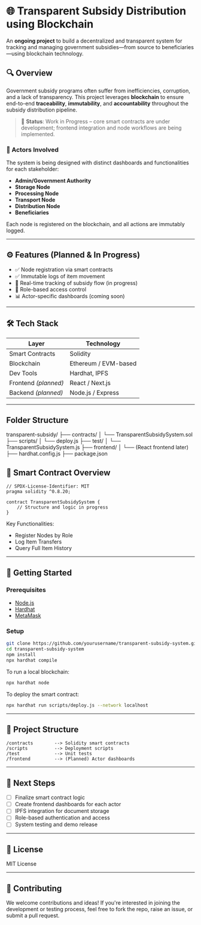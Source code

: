 # 🌐 Transparent Subsidy Distribution using Blockchain

An **ongoing project** to build a decentralized and transparent system for tracking and managing government subsidies—from source to beneficiaries—using blockchain technology.

## 🔍 Overview

Government subsidy programs often suffer from inefficiencies, corruption, and a lack of transparency. This project leverages **blockchain** to ensure end-to-end **traceability**, **immutability**, and **accountability** throughout the subsidy distribution pipeline.

> 🚧 **Status**: Work in Progress – core smart contracts are under development; frontend integration and node workflows are being implemented.

### 👥 Actors Involved

The system is being designed with distinct dashboards and functionalities for each stakeholder:

- **Admin/Government Authority**
- **Storage Node**
- **Processing Node**
- **Transport Node**
- **Distribution Node**
- **Beneficiaries**

Each node is registered on the blockchain, and all actions are immutably logged.

---

## ⚙️ Features (Planned & In Progress)

- ✅ Node registration via smart contracts  
- ✅ Immutable logs of item movement  
- 🔄 Real-time tracking of subsidy flow (in progress)  
- 🔐 Role-based access control  
- 📊 Actor-specific dashboards (coming soon)  

---

## 🛠 Tech Stack

| Layer          | Technology            |
|----------------|------------------------|
| Smart Contracts| Solidity               |
| Blockchain     | Ethereum / EVM-based   |
| Dev Tools      | Hardhat, IPFS          |
| Frontend *(planned)* | React / Next.js  |
| Backend *(planned)*  | Node.js / Express|

---
## Folder Structure
transparent-subsidy/
├── contracts/
│   └── TransparentSubsidySystem.sol
├── scripts/
│   └── deploy.js
├── test/
│   └── TransparentSubsidySystem.js
├── frontend/
│   └── (React frontend later)
├── hardhat.config.js
├── package.json

## 🧱 Smart Contract Overview

```solidity
// SPDX-License-Identifier: MIT
pragma solidity ^0.8.20;

contract TransparentSubsidySystem {
    // Structure and logic in progress
}
```

Key Functionalities:
- Register Nodes by Role
- Log Item Transfers
- Query Full Item History

---

## 🚀 Getting Started

### Prerequisites

- [Node.js](https://nodejs.org/)
- [Hardhat](https://hardhat.org/)
- [MetaMask](https://metamask.io/)

### Setup

```bash
git clone https://github.com/yourusername/transparent-subsidy-system.git
cd transparent-subsidy-system
npm install
npx hardhat compile
```

To run a local blockchain:

```bash
npx hardhat node
```

To deploy the smart contract:

```bash
npx hardhat run scripts/deploy.js --network localhost
```

---

## 📂 Project Structure

```
/contracts        --> Solidity smart contracts  
/scripts          --> Deployment scripts  
/test             --> Unit tests  
/frontend         --> (Planned) Actor dashboards  
```

---

## 🧩 Next Steps

- [ ] Finalize smart contract logic  
- [ ] Create frontend dashboards for each actor  
- [ ] IPFS integration for document storage  
- [ ] Role-based authentication and access  
- [ ] System testing and demo release  

---

## 📄 License

MIT License

---

## 🤝 Contributing

We welcome contributions and ideas! If you're interested in joining the development or testing process, feel free to fork the repo, raise an issue, or submit a pull request.
